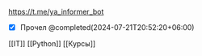 https://t.me/ya_informer_bot
- [x] Прочел @completed(2024-07-21T20:52:20+06:00)

[[IT]] [[Python]] [[Курсы]]



